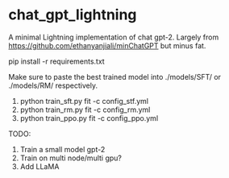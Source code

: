 # chat_gpt_lightning
A minimal Lightning implementation of chat gpt-2.
Largely from https://github.com/ethanyanjiali/minChatGPT but minus fat.

pip install -r requirements.txt

Make sure to paste the best trained model into ./models/SFT/ or ./models/RM/
respectively. 

1. python train_sft.py fit -c config_stf.yml
2. python train_rm.py fit -c config_rm.yml
3. python train_ppo.py fit -c config_ppo.yml

TODO:

1. Train a small model gpt-2
2. Train on multi node/multi gpu?
2. Add LLaMA
